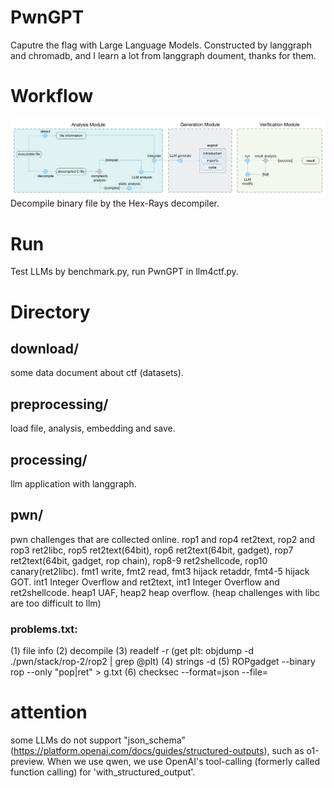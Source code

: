 # PwnGPT
Caputre the flag with Large Language Models. Constructed by langgraph and chromadb, and I learn a lot from langgraph doument, thanks for them.

# Workflow
![workflow](./assert/workflow.png)
Decompile binary file by the Hex-Rays decompiler.

# Run
Test LLMs by benchmark.py, run PwnGPT in llm4ctf.py.

# Directory
## download/
some data document about ctf (datasets).

## preprocessing/ 
load file, analysis, embedding and save.

## processing/ 
llm application with langgraph.

## pwn/ 
pwn challenges that are collected online. 
rop1 and rop4 ret2text, rop2 and rop3 ret2libc, 
rop5 ret2text(64bit), rop6 ret2text(64bit, gadget), rop7 ret2text(64bit, gadget, rop chain), rop8-9 ret2shellcode, rop10 canary(ret2libc).
fmt1 write, fmt2 read, fmt3 hijack retaddr, fmt4-5 hijack GOT.
int1 Integer Overflow and ret2text, int1 Integer Overflow and ret2shellcode.
heap1 UAF, heap2 heap overflow. (heap challenges with libc are too difficult to llm)
### problems.txt: 
(1) file info (2) decompile (3) readelf -r  (get plt: objdump -d ./pwn/stack/rop-2/rop2 | grep @plt) (4) strings -d (5) ROPgadget --binary rop --only "pop|ret" > g.txt (6) checksec --format=json --file=

# attention
some LLMs do not support "json_schema" (https://platform.openai.com/docs/guides/structured-outputs), such as o1-preview. When we use qwen, we use OpenAI's tool-calling (formerly called function calling) for 'with_structured_output'.